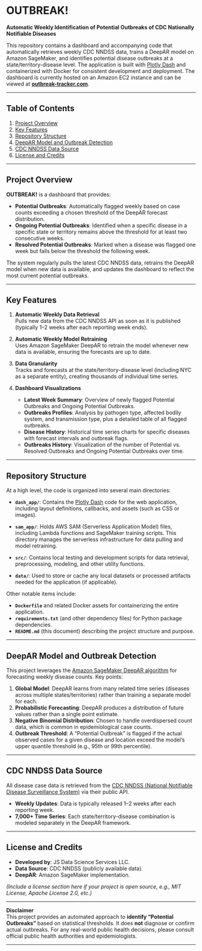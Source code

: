 # OUTBREAK!

**Automatic Weekly Identification of Potential Outbreaks of CDC Nationally Notifiable Diseases**

This repository contains a dashboard and accompanying code that automatically retrieves weekly CDC NNDSS data, trains a DeepAR model on Amazon SageMaker, and identifies potential disease outbreaks at a state/territory-disease level. The application is built with [Plotly Dash](https://dash.plotly.com/) and containerized with Docker for consistent development and deployment. The dashboard is currently hosted on an Amazon EC2 instance and can be viewed at **[outbreak-tracker.com](https://outbreak-tracker.com/)**.

---

## Table of Contents
1. [Project Overview](#project-overview)  
2. [Key Features](#key-features)  
3. [Repository Structure](#repository-structure)  
4. [DeepAR Model and Outbreak Detection](#deepar-model-and-outbreak-detection)  
5. [CDC NNDSS Data Source](#cdc-nndss-data-source)  
6. [License and Credits](#license-and-credits)  

---

## Project Overview

**OUTBREAK!** is a dashboard that provides:
- **Potential Outbreaks**: Automatically flagged weekly based on case counts exceeding a chosen threshold of the DeepAR forecast distribution.  
- **Ongoing Potential Outbreaks**: Identified when a specific disease in a specific state or territory remains above the threshold for at least two consecutive weeks.  
- **Resolved Potential Outbreaks**: Marked when a disease was flagged one week but falls below the threshold the following week.  

The system regularly pulls the latest CDC NNDSS data, retrains the DeepAR model when new data is available, and updates the dashboard to reflect the most current potential outbreaks.

---

## Key Features

1. **Automatic Weekly Data Retrieval**  
   Pulls new data from the CDC NNDSS API as soon as it is published (typically 1–2 weeks after each reporting week ends).

2. **Automatic Weekly Model Retraining**  
   Uses Amazon SageMaker DeepAR to retrain the model whenever new data is available, ensuring the forecasts are up to date.

3. **Data Granularity**  
   Tracks and forecasts at the state/territory-disease level (including NYC as a separate entity), creating thousands of individual time series.

4. **Dashboard Visualizations**  
   - **Latest Week Summary**: Overview of newly flagged Potential Outbreaks and Ongoing Potential Outbreaks.  
   - **Outbreaks Profiles**: Analysis by pathogen type, affected bodily system, and transmission type, plus a detailed table of all flagged outbreaks.  
   - **Disease History**: Historical time series charts for specific diseases with forecast intervals and outbreak flags.  
   - **Outbreaks History**: Visualization of the number of Potential vs. Resolved Outbreaks and Ongoing Potential Outbreaks over time.  

---

## Repository Structure

At a high level, the code is organized into several main directories:

- **`dash_app/`**: Contains the [Plotly Dash](https://dash.plotly.com/) code for the web application, including layout definitions, callbacks, and assets (such as CSS or images).  

- **`sam_app/`**: Holds AWS SAM (Serverless Application Model) files, including Lambda functions and SageMaker training scripts. This directory manages the serverless infrastructure for data pulling and model retraining.  

- **`src/`**: Contains local testing and development scripts for data retrieval, preprocessing, modeling, and other utility functions.  

- **`data/`**: Used to store or cache any local datasets or processed artifacts needed for the application (if applicable).  

Other notable items include:
- **`Dockerfile`** and related Docker assets for containerizing the entire application.  
- **`requirements.txt`** (and other dependency files) for Python package dependencies.  
- **`README.md`** (this document) describing the project structure and purpose.

---

## DeepAR Model and Outbreak Detection

This project leverages the [Amazon SageMaker DeepAR algorithm](https://docs.aws.amazon.com/sagemaker/latest/dg/deepar.html) for forecasting weekly disease counts. Key points:

1. **Global Model**: DeepAR learns from many related time series (diseases across multiple states/territories) rather than training a separate model for each.  
2. **Probabilistic Forecasting**: DeepAR produces a distribution of future values rather than a single point estimate.  
3. **Negative Binomial Distribution**: Chosen to handle overdispersed count data, which is common in epidemiological case counts.  
4. **Outbreak Threshold**: A “Potential Outbreak” is flagged if the actual observed cases for a given disease and location exceed the model’s upper quantile threshold (e.g., 95th or 99th percentile).

---

## CDC NNDSS Data Source

All disease case data is retrieved from the [CDC NNDSS (National Notifiable Disease Surveillance System)](https://wwwn.cdc.gov/nndss/) via their public API.  
- **Weekly Updates**: Data is typically released 1–2 weeks after each reporting week.  
- **7,000+ Time Series**: Each state/territory-disease combination is modeled separately in the DeepAR framework.  

---

## License and Credits

- **Developed by**: JS Data Science Services LLC.  
- **Data Source**: CDC NNDSS (publicly available data).  
- **DeepAR**: Amazon SageMaker implementation.  

*(Include a license section here if your project is open source, e.g., MIT License, Apache License 2.0, etc.)*

---

**Disclaimer**  
This project provides an automated approach to **identify “Potential Outbreaks”** based on statistical thresholds. It does **not** diagnose or confirm actual outbreaks. For any real-world public health decisions, please consult official public health authorities and epidemiologists.

---
